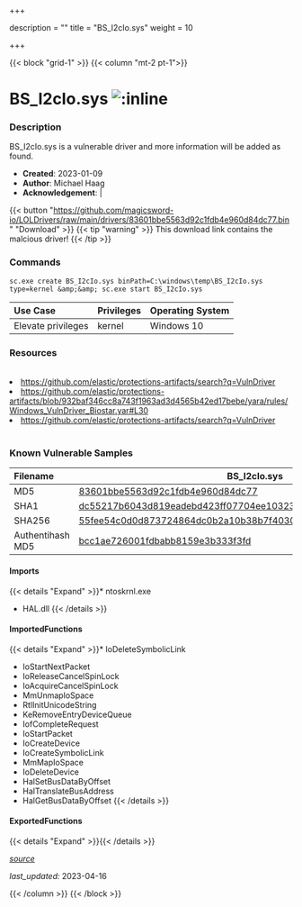 +++

description = ""
title = "BS_I2cIo.sys"
weight = 10

+++


{{< block "grid-1" >}}
{{< column "mt-2 pt-1">}}


# BS_I2cIo.sys ![:inline](/images/twitter_verified.png) 


### Description

BS_I2cIo.sys is a vulnerable driver and more information will be added as found.

- **Created**: 2023-01-09
- **Author**: Michael Haag
- **Acknowledgement**:  | [](https://twitter.com/)

{{< button "https://github.com/magicsword-io/LOLDrivers/raw/main/drivers/83601bbe5563d92c1fdb4e960d84dc77.bin" "Download" >}}
{{< tip "warning" >}}
This download link contains the malcious driver!
{{< /tip >}}

### Commands

```
sc.exe create BS_I2cIo.sys binPath=C:\windows\temp\BS_I2cIo.sys type=kernel &amp;&amp; sc.exe start BS_I2cIo.sys
```

| Use Case | Privileges | Operating System | 
|:---- | ---- | ---- |
| Elevate privileges | kernel | Windows 10 |

### Resources
<br>
<li><a href=" https://github.com/elastic/protections-artifacts/search?q=VulnDriver"> https://github.com/elastic/protections-artifacts/search?q=VulnDriver</a></li>
<li><a href="https://github.com/elastic/protections-artifacts/blob/932baf346cc8a743f1963ad3d4565b42ed17bebe/yara/rules/Windows_VulnDriver_Biostar.yar#L30">https://github.com/elastic/protections-artifacts/blob/932baf346cc8a743f1963ad3d4565b42ed17bebe/yara/rules/Windows_VulnDriver_Biostar.yar#L30</a></li>
<li><a href="https://github.com/elastic/protections-artifacts/search?q=VulnDriver">https://github.com/elastic/protections-artifacts/search?q=VulnDriver</a></li>
<br>

### Known Vulnerable Samples

| Filename | BS_I2cIo.sys |
|:---- | ---- | 
| MD5 | <a href="https://www.virustotal.com/gui/file/83601bbe5563d92c1fdb4e960d84dc77">83601bbe5563d92c1fdb4e960d84dc77</a> |
| SHA1 | <a href="https://www.virustotal.com/gui/file/dc55217b6043d819eadebd423ff07704ee103231">dc55217b6043d819eadebd423ff07704ee103231</a> |
| SHA256 | <a href="https://www.virustotal.com/gui/file/55fee54c0d0d873724864dc0b2a10b38b7f40300ee9cae4d9baaf8a202c4049a">55fee54c0d0d873724864dc0b2a10b38b7f40300ee9cae4d9baaf8a202c4049a</a> |
| Authentihash MD5 | <a href="https://www.virustotal.com/gui/search/authentihash%253Abcc1ae726001fdbabb8159e3b333f3fd">bcc1ae726001fdbabb8159e3b333f3fd</a> || Authentihash SHA1 | <a href="https://www.virustotal.com/gui/search/authentihash%253A7885fb33d8800fa3c036252af70e0a8391ab367d">7885fb33d8800fa3c036252af70e0a8391ab367d</a> || Authentihash SHA256 | <a href="https://www.virustotal.com/gui/search/authentihash%253A85ac17aec836d5125db7407d2dc3af8e5b01241fea781b2fd55aae796b3912b4">85ac17aec836d5125db7407d2dc3af8e5b01241fea781b2fd55aae796b3912b4</a> || Signature | BIOSTAR MICROTECH INT&#39;L CORP, VeriSign Class 3 Code Signing 2004 CA, VeriSign Class 3 Public Primary CA   || Company | BIOSTAR Group || Description | I/O Interface driver file || Product | BIOSTAR I/O driver fle || OriginalFilename | BS_I2cIo.sys |
#### Imports
{{< details "Expand" >}}* ntoskrnl.exe
* HAL.dll
{{< /details >}}
#### ImportedFunctions
{{< details "Expand" >}}* IoDeleteSymbolicLink
* IoStartNextPacket
* IoReleaseCancelSpinLock
* IoAcquireCancelSpinLock
* MmUnmapIoSpace
* RtlInitUnicodeString
* KeRemoveEntryDeviceQueue
* IofCompleteRequest
* IoStartPacket
* IoCreateDevice
* IoCreateSymbolicLink
* MmMapIoSpace
* IoDeleteDevice
* HalSetBusDataByOffset
* HalTranslateBusAddress
* HalGetBusDataByOffset
{{< /details >}}
#### ExportedFunctions
{{< details "Expand" >}}{{< /details >}}



[*source*](https://github.com/magicsword-io/LOLDrivers/tree/main/yaml/bs_i2cio.yaml)

*last_updated:* 2023-04-16








{{< /column >}}
{{< /block >}}
